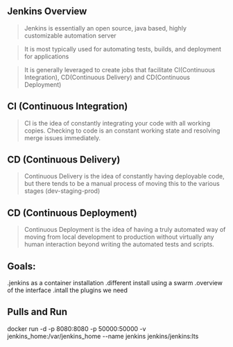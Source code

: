 Jenkins Overview
----------------------

>Jenkins is essentially an open source, java based, highly customizable automation server

>It is most typically used for automating tests, builds, and deployment for applications

>It is generally leveraged to create jobs that facilitate CI(Continuous Integration), CD(Continuous Delivery) and CD(Continuous Deployment)


CI (Continuous Integration)
-----------------------------
>CI is the idea of constantly integrating your code with all working copies. Checking to code is an constant working state and resolving merge issues immediately.

CD (Continuous Delivery)
-----------------------------
>Continuous Delivery is the idea of constantly having deployable code, but there tends to be a manual process of moving this to the various stages (dev-staging-prod)

CD (Continuous Deployment)
-----------------------------
>Continuous Deployment is the idea of having a truly automated way of moving from local development to production without virtually any human interaction beyond writing the automated tests and scripts.



Goals:
--------------
.jenkins as a container installation
.different install using a swarm
.overview of the interface 
.intall the plugins we need

Pulls and Run
-----------------
docker run -d -p 8080:8080 -p 50000:50000 -v jenkins_home:/var/jenkins_home --name jenkins jenkins/jenkins:lts

